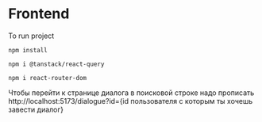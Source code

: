 # Frontend

To run project
```
npm install

npm i @tanstack/react-query

npm i react-router-dom

```

Чтобы перейти к странице диалога в поисковой строке надо прописать
http://localhost:5173/dialogue?id={id пользователя с которым ты хочешь завести диалог}